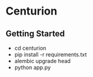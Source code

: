 # Centurion 

## Getting Started

- cd centurion
- pip install -r requirements.txt
- alembic upgrade head
- python app.py